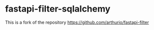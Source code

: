 # fastapi-filter-sqlalchemy
This is a fork of the repository https://github.com/arthurio/fastapi-filter
